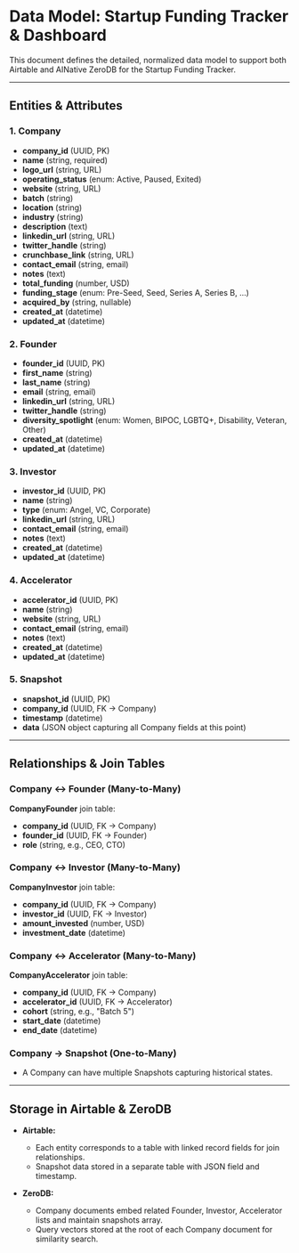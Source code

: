 # Data Model: Startup Funding Tracker & Dashboard

This document defines the detailed, normalized data model to support both Airtable and AINative ZeroDB for the Startup Funding Tracker.

---

## Entities & Attributes

### 1. Company

* **company\_id** (UUID, PK)
* **name** (string, required)
* **logo\_url** (string, URL)
* **operating\_status** (enum: Active, Paused, Exited)
* **website** (string, URL)
* **batch** (string)
* **location** (string)
* **industry** (string)
* **description** (text)
* **linkedin\_url** (string, URL)
* **twitter\_handle** (string)
* **crunchbase\_link** (string, URL)
* **contact\_email** (string, email)
* **notes** (text)
* **total\_funding** (number, USD)
* **funding\_stage** (enum: Pre-Seed, Seed, Series A, Series B, …)
* **acquired\_by** (string, nullable)
* **created\_at** (datetime)
* **updated\_at** (datetime)

### 2. Founder

* **founder\_id** (UUID, PK)
* **first\_name** (string)
* **last\_name** (string)
* **email** (string, email)
* **linkedin\_url** (string, URL)
* **twitter\_handle** (string)
* **diversity\_spotlight** (enum: Women, BIPOC, LGBTQ+, Disability, Veteran, Other)
* **created\_at** (datetime)
* **updated\_at** (datetime)

### 3. Investor

* **investor\_id** (UUID, PK)
* **name** (string)
* **type** (enum: Angel, VC, Corporate)
* **linkedin\_url** (string, URL)
* **contact\_email** (string, email)
* **notes** (text)
* **created\_at** (datetime)
* **updated\_at** (datetime)

### 4. Accelerator

* **accelerator\_id** (UUID, PK)
* **name** (string)
* **website** (string, URL)
* **contact\_email** (string, email)
* **notes** (text)
* **created\_at** (datetime)
* **updated\_at** (datetime)

### 5. Snapshot

* **snapshot\_id** (UUID, PK)
* **company\_id** (UUID, FK → Company)
* **timestamp** (datetime)
* **data** (JSON object capturing all Company fields at this point)

---

## Relationships & Join Tables

### Company ↔ Founder (Many-to-Many)

**CompanyFounder** join table:

* **company\_id** (UUID, FK → Company)
* **founder\_id** (UUID, FK → Founder)
* **role** (string, e.g., CEO, CTO)

### Company ↔ Investor (Many-to-Many)

**CompanyInvestor** join table:

* **company\_id** (UUID, FK → Company)
* **investor\_id** (UUID, FK → Investor)
* **amount\_invested** (number, USD)
* **investment\_date** (datetime)

### Company ↔ Accelerator (Many-to-Many)

**CompanyAccelerator** join table:

* **company\_id** (UUID, FK → Company)
* **accelerator\_id** (UUID, FK → Accelerator)
* **cohort** (string, e.g., "Batch 5")
* **start\_date** (datetime)
* **end\_date** (datetime)

### Company → Snapshot (One-to-Many)

* A Company can have multiple Snapshots capturing historical states.

---

## Storage in Airtable & ZeroDB

* **Airtable:**

  * Each entity corresponds to a table with linked record fields for join relationships.
  * Snapshot data stored in a separate table with JSON field and timestamp.

* **ZeroDB:**

  * Company documents embed related Founder, Investor, Accelerator lists and maintain snapshots array.
  * Query vectors stored at the root of each Company document for similarity search.
